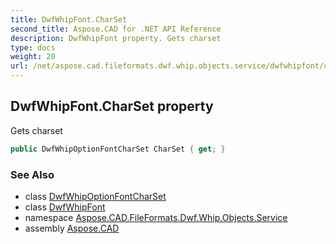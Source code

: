 ```yaml
---
title: DwfWhipFont.CharSet
second_title: Aspose.CAD for .NET API Reference
description: DwfWhipFont property. Gets charset
type: docs
weight: 20
url: /net/aspose.cad.fileformats.dwf.whip.objects.service/dwfwhipfont/charset/
---
```

## DwfWhipFont.CharSet property

Gets charset

```csharp
public DwfWhipOptionFontCharSet CharSet { get; }
```

### See Also

* class [DwfWhipOptionFontCharSet](../../../aspose.cad.fileformats.dwf.whip.objects.service.font/dwfwhipoptionfontcharset/)
* class [DwfWhipFont](../)
* namespace [Aspose.CAD.FileFormats.Dwf.Whip.Objects.Service](../../../aspose.cad.fileformats.dwf.whip.objects.service/)
* assembly [Aspose.CAD](../../../)


